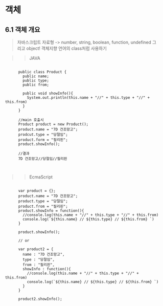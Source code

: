 # 객체
## 6.1 객체 개요
> 자바스크립트 자료형 -> number, string, boolean, function, undefined 그리고 object!
> 객체지향 언어의 class처럼 사용하기
  
>> JAVA
  <pre>
    <code>
      public class Product {
        public name;
        public type;
        public from;

        public void showInfo(){
          System.out.println(this.name + "//" + this.type + "//" + this.from)
        }
      }

      //main 호출시
      Product product = new Product();
      product.name = "7D 건조망고";
      prodcut.type = "당절임";
      product.form = "필리핀";
      product.showInfo();

      //결과
      7D 건조망고//당절임//필리핀
    </code>
  </pre>

>> EcmaScript
  <pre>
    <code>
      var product = {};
      product.name = "7D 건조망고";
      product.type = "당절임";
      product.from = "필리핀";
      product.showInfo = function(){
        //console.log(this.name + "//" + this.type + "//" + this.from)
        console.log(`${this.name} // ${this.type} // ${this.from} `)
      }

      product.showInfo();

      // or

      var product2 = {
        name : "7D 건조망고",
        type : "당절임",
        from : "필리핀",
        showInfo : function(){
          //console.log(this.name + "//" + this.type + "//" + this.from)
          console.log(`${this.name} // ${this.type} // ${this.from} `)
        }
      }

      product2.showInfo();
    </code>
  </pre>